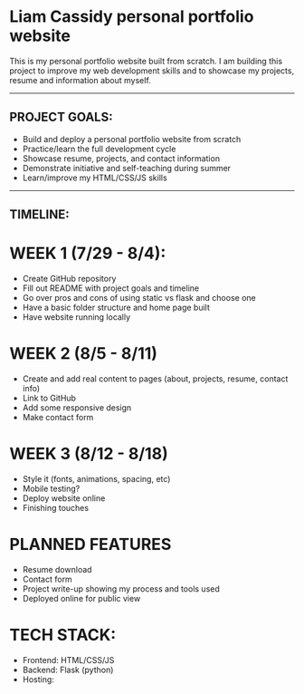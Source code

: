 # Liam Cassidy personal portfolio website
This is my personal portfolio website built from scratch. I am building this project to improve my web development skills and to showcase my projects, resume and information about myself.

---

## PROJECT GOALS:

- Build and deploy a personal portfolio website from scratch
- Practice/learn the full development cycle
- Showcase resume, projects, and contact information
- Demonstrate initiative and self-teaching during summer
- Learn/improve my HTML/CSS/JS skills

---

## TIMELINE:

# WEEK 1 (7/29 - 8/4):
- Create GitHub repository
- Fill out README with project goals and timeline
- Go over pros and cons of using static vs flask and choose one
- Have a basic folder structure and home page built
- Have website running locally

# WEEK 2 (8/5 - 8/11)
- Create and add real content to pages (about, projects, resume, contact info)
- Link to GitHub
- Add some responsive design
- Make contact form

# WEEK 3 (8/12 - 8/18)
- Style it (fonts, animations, spacing, etc)
- Mobile testing?
- Deploy website online 
- Finishing touches

# PLANNED FEATURES
- Resume download
- Contact form
- Project write-up showing my process and tools used
- Deployed online for public view

# TECH STACK:
- Frontend: HTML/CSS/JS
- Backend: Flask (python)
- Hosting: 
